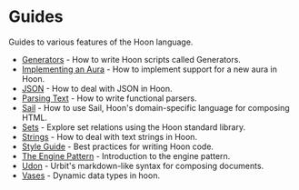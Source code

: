 # Guides

Guides to various features of the Hoon language.

- [Generators](./generators.md) - How to write Hoon scripts called Generators.
- [Implementing an Aura](./aura-guide.md) - How to implement support for a new aura in Hoon.
- [JSON](./json-guide.md) - How to deal with JSON in Hoon.
- [Parsing Text](./parsing.md) - How to write functional parsers.
- [Sail](./sail.md) - How to use Sail, Hoon's domain-specific language for composing HTML.
- [Sets](./sets.md) - Explore set relations using the Hoon standard library.
- [Strings](./strings.md) - How to deal with text strings in Hoon.
- [Style Guide](./style.md) - Best practices for writing Hoon code.
- [The Engine Pattern](./engine-pattern.md) - Introduction to the engine pattern.
- [Udon](./udon.md) - Urbit's markdown-like syntax for composing documents.
- [Vases](./vases.md) - Dynamic data types in hoon.
